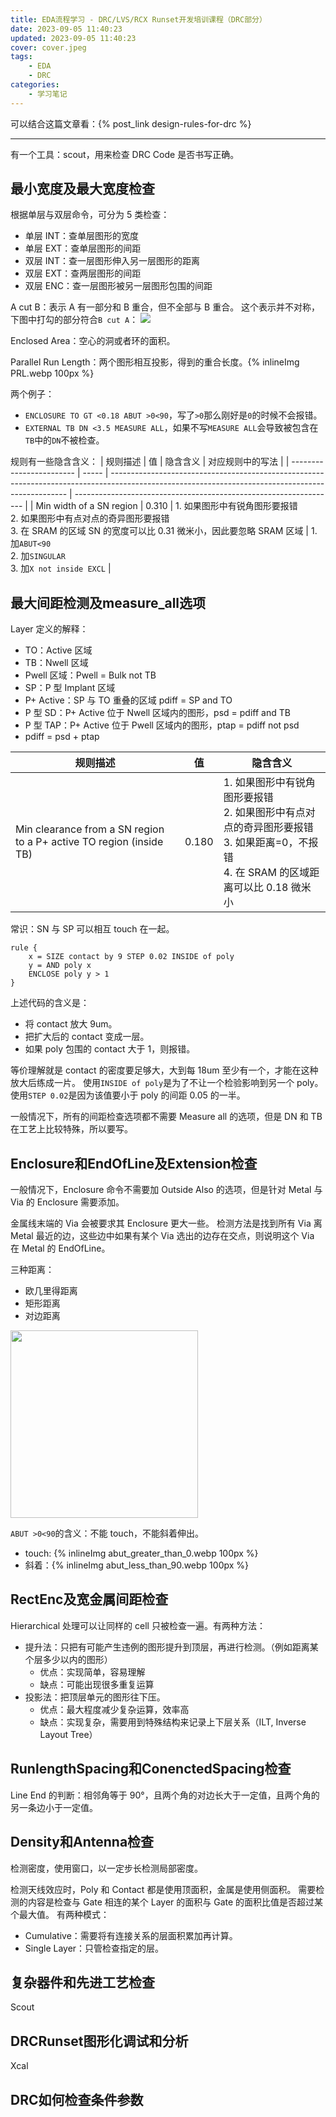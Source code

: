 ```yaml
---
title: EDA流程学习 - DRC/LVS/RCX Runset开发培训课程（DRC部分）
date: 2023-09-05 11:40:23
updated: 2023-09-05 11:40:23
cover: cover.jpeg
tags:
    - EDA
    - DRC
categories:
    - 学习笔记
---
```


可以结合这篇文章看：{% post_link design-rules-for-drc %}

--------------------------------------

有一个工具：scout，用来检查 DRC Code 是否书写正确。

## 最小宽度及最大宽度检查

根据单层与双层命令，可分为 5 类检查：
- 单层 INT：查单层图形的宽度
- 单层 EXT：查单层图形的间距
- 双层 INT：查一层图形伸入另一层图形的距离
- 双层 EXT：查两层图形的间距
- 双层 ENC：查一层图形被另一层图形包围的间距

A cut B：表示 A 有一部分和 B 重合，但不全部与 B 重合。
这个表示并不对称，下图中打勾的部分符合`B cut A`：
![](bcuta.webp)

Enclosed Area：空心的洞或者环的面积。

Parallel Run Length：两个图形相互投影，得到的重合长度。{% inlineImg PRL.webp 100px %}

两个例子：
- `ENCLOSURE TO GT <0.18 ABUT >0<90`，写了`>0`那么刚好是`0`的时候不会报错。
- `EXTERNAL TB DN <3.5 MEASURE ALL`，如果不写`MEASURE ALL`会导致被包含在`TB`中的`DN`不被检查。

规则有一些隐含含义：
| 规则描述                 | 值    | 隐含含义                                                                                                                                          | 对应规则中的写法                                                  |
| ------------------------ | ----- | ------------------------------------------------------------------------------------------------------------------------------------------------- | ----------------------------------------------------------------- |
| Min width of a SN region | 0.310 | 1. 如果图形中有锐角图形要报错 <br> 2. 如果图形中有点对点的奇异图形要报错 <br> 3. 在 SRAM 的区域 SN 的宽度可以比 0.31 微米小，因此要忽略 SRAM 区域 | 1. 加`ABUT<90` <br> 2. 加`SINGULAR` <br> 3. 加`X not inside EXCL` |

## 最大间距检测及measure_all选项

Layer 定义的解释：
- TO：Active 区域
- TB：Nwell 区域
- Pwell 区域：Pwell = Bulk not TB
- SP：P 型 Implant 区域
- P+ Active：SP 与 TO 重叠的区域 pdiff = SP and TO
- P 型 SD：P+ Active 位于 Nwell 区域内的图形，psd = pdiff and TB
- P 型 TAP：P+ Active 位于 Pwell 区域内的图形，ptap = pdiff not psd
- pdiff = psd + ptap

| 规则描述                                                            | 值    | 隐含含义                                                                                                                                         |
| ------------------------------------------------------------------- | ----- | ------------------------------------------------------------------------------------------------------------------------------------------------ |
| Min clearance from a SN region to a P+ active TO region (inside TB) | 0.180 | 1. 如果图形中有锐角图形要报错 <br> 2. 如果图形中有点对点的奇异图形要报错 <br> 3. 如果距离=0，不报错 <br> 4. 在 SRAM 的区域距离可以比 0.18 微米小 |

常识：SN 与 SP 可以相互 touch 在一起。

```
rule {
    x = SIZE contact by 9 STEP 0.02 INSIDE of poly
    y = AND poly x
    ENCLOSE poly y > 1
}
```

上述代码的含义是：
- 将 contact 放大 9um。
- 把扩大后的 contact 变成一层。
- 如果 poly 包围的 contact 大于 1，则报错。

等价理解就是 contact 的密度要足够大，大到每 18um 至少有一个，才能在这种放大后练成一片。
使用`INSIDE of poly`是为了不让一个检验影响到另一个 poly。
使用`STEP 0.02`是因为该值要小于 poly 的间距 0.05 的一半。

一般情况下，所有的间距检查选项都不需要 Measure all 的选项，但是 DN 和 TB 在工艺上比较特殊，所以要写。

## Enclosure和EndOfLine及Extension检查

一般情况下，Enclosure 命令不需要加 Outside Also 的选项，但是针对 Metal 与 Via 的 Enclosure 需要添加。

金属线末端的 Via 会被要求其 Enclosure 更大一些。
检测方法是找到所有 Via 离 Metal 最近的边，这些边中如果有某个 Via 选出的边存在交点，则说明这个 Via 在 Metal 的 EndOfLine。

三种距离：
- 欧几里得距离
- 矩形距离
- 对边距离

<img src="distance.webp" height="300px" />

`ABUT >0<90`的含义：不能 touch，不能斜着伸出。
- touch: {% inlineImg abut_greater_than_0.webp 100px %}
- 斜着：{% inlineImg abut_less_than_90.webp 100px %}

## RectEnc及宽金属间距检查

Hierarchical 处理可以让同样的 cell 只被检查一遍。有两种方法：
- 提升法：只把有可能产生违例的图形提升到顶层，再进行检测。（例如距离某个层多少以内的图形）
  - 优点：实现简单，容易理解
  - 缺点：可能出现很多重复运算
- 投影法：把顶层单元的图形往下压。
  - 优点：最大程度减少复杂运算，效率高
  - 缺点：实现复杂，需要用到特殊结构来记录上下层关系（ILT, Inverse Layout Tree）

## RunlengthSpacing和ConenctedSpacing检查

Line End 的判断：相邻角等于 90°，且两个角的对边长大于一定值，且两个角的另一条边小于一定值。

## Density和Antenna检查

检测密度，使用窗口，以一定步长检测局部密度。

检测天线效应时，Poly 和 Contact 都是使用顶面积，金属是使用侧面积。
需要检测的内容是检查与 Gate 相连的某个 Layer 的面积与 Gate 的面积比值是否超过某个最大值。
有两种模式：
- Cumulative：需要将有连接关系的层面积累加再计算。
- Single Layer：只管检查指定的层。

## 复杂器件和先进工艺检查

Scout

## DRCRunset图形化调试和分析

Xcal

## DRC如何检查条件参数


